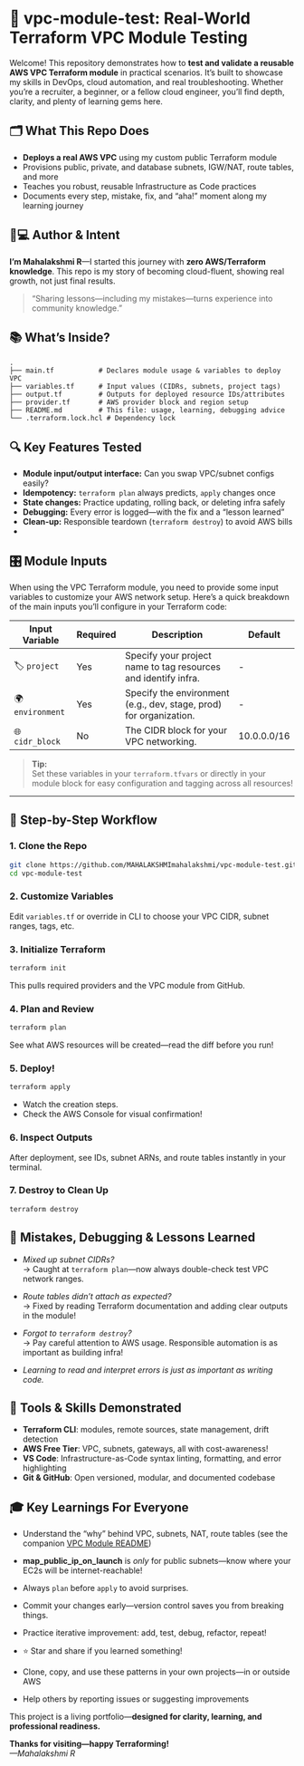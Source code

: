 
# 🚀 vpc-module-test: Real-World Terraform VPC Module Testing

Welcome! This repository demonstrates how to **test and validate a reusable AWS VPC Terraform module** in practical scenarios. It’s built to showcase my skills in DevOps, cloud automation, and real troubleshooting. Whether you’re a recruiter, a beginner, or a fellow cloud engineer, you’ll find depth, clarity, and plenty of learning gems here.

## 🗂️ What This Repo Does

- **Deploys a real AWS VPC** using my custom public Terraform module
- Provisions public, private, and database subnets, IGW/NAT, route tables, and more
- Teaches you robust, reusable Infrastructure as Code practices
- Documents every step, mistake, fix, and “aha!” moment along my learning journey


## 👩💻 Author & Intent

**I’m Mahalakshmi R**—I started this journey with **zero AWS/Terraform knowledge**. This repo is my story of becoming cloud-fluent, showing real growth, not just final results.

> “Sharing lessons—including my mistakes—turns experience into community knowledge.”

## 📚 What’s Inside?

```
.
├── main.tf           # Declares module usage & variables to deploy VPC
├── variables.tf      # Input values (CIDRs, subnets, project tags)
├── output.tf         # Outputs for deployed resource IDs/attributes
├── provider.tf       # AWS provider block and region setup
├── README.md         # This file: usage, learning, debugging advice
└── .terraform.lock.hcl # Dependency lock
```

## 🔍 Key Features Tested

- **Module input/output interface:** Can you swap VPC/subnet configs easily?
- **Idempotency:** `terraform plan` always predicts, `apply` changes once
- **State changes:** Practice updating, rolling back, or deleting infra safely
- **Debugging:** Every error is logged—with the fix and a “lesson learned”
- **Clean-up:** Responsible teardown (`terraform destroy`) to avoid AWS bills
- 
## 🎛️ Module Inputs

When using the VPC Terraform module, you need to provide some input variables to customize your AWS network setup. Here’s a quick breakdown of the main inputs you’ll configure in your Terraform code:

| Input Variable   | Required | Description                                                      | Default        |
|------------------|----------|------------------------------------------------------------------|---------------|
| 🏷️ `project`     | Yes      | Specify your project name to tag resources and identify infra.    | -             |
| 🌍 `environment` | Yes      | Specify the environment (e.g., dev, stage, prod) for organization.| -             |
| 🌐 `cidr_block`  | No       | The CIDR block for your VPC networking.                          | 10.0.0.0/16   |

> **Tip:**  
> Set these variables in your `terraform.tfvars` or directly in your module block for easy configuration and tagging across all resources!

---

## 🚦 Step-by-Step Workflow

### 1. **Clone the Repo**

```bash
git clone https://github.com/MAHALAKSHMImahalakshmi/vpc-module-test.git
cd vpc-module-test
```

### 2. **Customize Variables**

Edit `variables.tf` or override in CLI to choose your VPC CIDR, subnet ranges, tags, etc.

### 3. **Initialize Terraform**

```bash
terraform init
```

This pulls required providers and the VPC module from GitHub.

### 4. **Plan and Review**

```bash
terraform plan
```

See what AWS resources will be created—read the diff before you run!

### 5. **Deploy!**

```bash
terraform apply
```

- Watch the creation steps.
- Check the AWS Console for visual confirmation!

### 6. **Inspect Outputs**

After deployment, see IDs, subnet ARNs, and route tables instantly in your terminal.

### 7. **Destroy to Clean Up**

```bash
terraform destroy
```




## 🚫 Mistakes, Debugging & Lessons Learned

- *Mixed up subnet CIDRs?*  
  → Caught at `terraform plan`—now always double-check test VPC network ranges.

- *Route tables didn’t attach as expected?*  
  → Fixed by reading Terraform documentation and adding clear outputs in the module!

- *Forgot to `terraform destroy`?*  
  → Pay careful attention to AWS usage. Responsible automation is as important as building infra!

- *Learning to read and interpret errors is just as important as writing code.*

## 🔧 Tools & Skills Demonstrated

- **Terraform CLI**: modules, remote sources, state management, drift detection
- **AWS Free Tier**: VPC, subnets, gateways, all with cost-awareness!
- **VS Code**: Infrastructure-as-Code syntax linting, formatting, and error highlighting
- **Git & GitHub**: Open versioned, modular, and documented codebase

## 🎓 Key Learnings For Everyone

- Understand the “why” behind VPC, subnets, NAT, route tables (see the companion [VPC Module README](https://github.com/MAHALAKSHMImahalakshmi/terraform-aws-vpc#readme))
- **map_public_ip_on_launch** is *only* for public subnets—know where your EC2s will be internet-reachable!
- Always `plan` before `apply` to avoid surprises.
- Commit your changes early—version control saves you from breaking things.
- Practice iterative improvement: add, test, debug, refactor, repeat!



- ⭐ Star and share if you learned something!
- Clone, copy, and use these patterns in your own projects—in or outside AWS
- Help others by reporting issues or suggesting improvements

This project is a living portfolio—**designed for clarity, learning, and professional readiness.**

**Thanks for visiting—happy Terraforming!**  
*—Mahalakshmi R*

